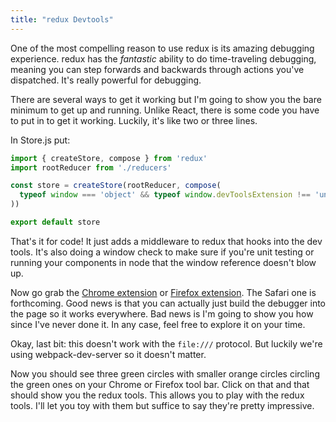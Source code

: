 ```yaml
---
title: "redux Devtools"
---
```


One of the most compelling reason to use redux is its amazing debugging experience. redux has the _fantastic_ ability to do time-traveling debugging, meaning you can step forwards and backwards through actions you've dispatched. It's really powerful for debugging.

There are several ways to get it working but I'm going to show you the bare minimum to get up and running. Unlike React, there is some code you have to put in to get it working. Luckily, it's like two or three lines.

In Store.js put:

```javascript
import { createStore, compose } from 'redux'
import rootReducer from './reducers'

const store = createStore(rootReducer, compose(
  typeof window === 'object' && typeof window.devToolsExtension !== 'undefined' ? window.devToolsExtension() : (f) => f
))

export default store
```

That's it for code! It just adds a middleware to redux that hooks into the dev tools. It's also doing a window check to make sure if you're unit testing or running your components in node that the window reference doesn't blow up.

Now go grab the [Chrome extension][chrome-extension] or [Firefox extension][firefox]. The Safari one is forthcoming. Good news is that you can actually just build the debugger into the page so it works everywhere. Bad news is I'm going to show you how since I've never done it. In any case, feel free to explore it on your time.

Okay, last bit: this doesn't work with the `file:///` protocol. But luckily we're using webpack-dev-server so it doesn't matter.

Now you should see three green circles with smaller orange circles circling the green ones on your Chrome or Firefox tool bar. Click on that and that should show you the redux tools. This allows you to play with the redux tools. I'll let you toy with them but suffice to say they're pretty impressive.

[chrome-extension]: https://chrome.google.com/webstore/detail/redux-devtools/lmhkpmbekcpmknklioeibfkpmmfibljd?hl=en
[http-server]: https://github.com/indexzero/http-server
[firefox]: https://addons.mozilla.org/en-US/firefox/addon/remotedev/
